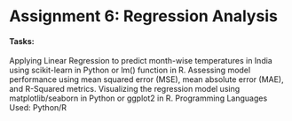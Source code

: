 <h1>Assignment 6: Regression Analysis</h1>
<h4>Tasks:</h4>

Applying Linear Regression to predict month-wise temperatures in India using scikit-learn in Python or lm() function in R.
Assessing model performance using mean squared error (MSE), mean absolute error (MAE), and R-Squared metrics.
Visualizing the regression model using matplotlib/seaborn in Python or ggplot2 in R.
Programming Languages Used: Python/R